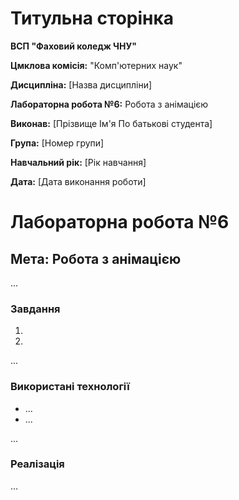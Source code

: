 # Титульна сторінка

**ВСП "Фаховий коледж ЧНУ"**

**Цмклова комісія:** "Комп'ютерних наук"

**Дисципліна:** [Назва дисципліни]

**Лабораторна робота №6:** Робота з анімацією

**Виконав:** [Прізвище Ім'я По батькові студента]

**Група:** [Номер групи]

**Навчальний рік:** [Рік навчання]


**Дата:** [Дата виконання роботи]

# Лабораторна робота №6

## Мета: Робота з анімацією

...


### Завдання

1. 
2. 
...
   

### Використані технології

- ...
- ...

...

### Реалізація

...

